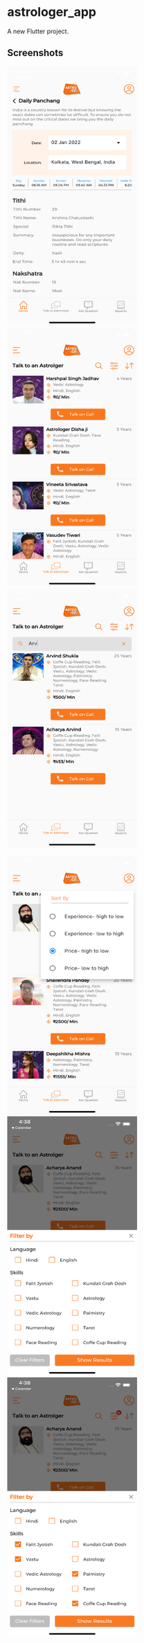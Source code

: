 # astrologer_app

A new Flutter project.

## Screenshots

<img src="/astro_screenshot_1.png" width="300" height="600"> <img src="/astro_screenshot_2.png" width="300" height="600"> <img src="/astro_screenshot_3.png" width="300" height="600">

<img src="/astro_screenshot_4.png" width="300" height="600"> <img src="/astro_screenshot_5.png" width="300" height="600"> <img src="/astro_screenshot_6.png" width="300" height="600">


